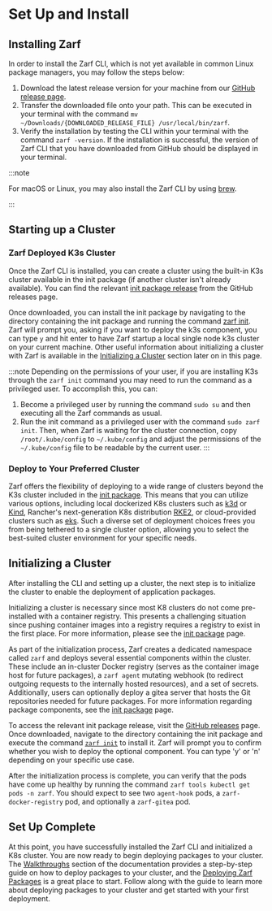 # Set Up and Install

<!-- TODO: I @jperry am still confused about what the difference between this page the other install/setup sections should be.. -->
<!--       ex. The 'Getting Started' page has an 'Installing Zarf' section that I copied this from.. -->

## Installing Zarf

<!-- TODO: @JPERRY Look at how other tools/apps do their instillation instructions -->

In order to install the Zarf CLI, which is not yet available in common Linux package managers, you may follow the steps below:

1. Download the latest release version for your machine from our [GitHub release page](https://github.com/defenseunicorns/zarf/releases).
2. Transfer the downloaded file onto your path. This can be executed in your terminal with the command `mv ~/Downloads/{DOWNLOADED_RELEASE_FILE} /usr/local/bin/zarf`.
3. Verify the installation by testing the CLI within your terminal with the command `zarf -version`. If the installation is successful, the version of Zarf CLI that you have downloaded from GitHub should be displayed in your terminal.

:::note

For macOS or Linux, you may also install the Zarf CLI by using [brew](https://zarf.dev/install/).  

:::

## Starting up a Cluster

### Zarf Deployed K3s Cluster

<!-- TODO: Some duplicated information from the 'Common CLI Uses' page incoming... -->

Once the Zarf CLI is installed, you can create a cluster using the built-in K3s cluster available in the init package (if another cluster isn't already available). You can find the relevant [init package release](https://github.com/defenseunicorns/zarf/releases) from the GitHub releases page.

Once downloaded, you can install the init package by navigating to the directory containing the init package and running the command [zarf init](../4-user-guide/1-the-zarf-cli/100-cli-commands/zarf_init.md). Zarf will prompt you, asking if you want to deploy the k3s component, you can type `y` and hit enter to have Zarf startup a local single node k3s cluster on your current machine. Other useful information about initializing a cluster with Zarf is available in the [Initializing a Cluster](#initializing-a-cluster) section later on in this page.

:::note
Depending on the permissions of your user, if you are installing K3s through the `zarf init` command you may need to run the command as a privileged user. To accomplish this, you can:

1. Become a privileged user by running the command `sudo su` and then executing all the Zarf commands as usual.
2. Run the init command as a privileged user with the command `sudo zarf init`. Then, when Zarf is waiting for the cluster connection, copy `/root/.kube/config` to `~/.kube/config` and adjust the permissions of the `~/.kube/config` file to be readable by the current user.
:::

### Deploy to Your Preferred Cluster

<!-- TODO: Link to a support matrix of k8 distros -->

Zarf offers the flexibility of deploying to a wide range of clusters beyond the K3s cluster included in the [init package](../4-user-guide/2-zarf-packages/3-the-zarf-init-package.md). This means that you can utilize various options, including local dockerized K8s clusters such as [k3d](https://k3d.io/v5.4.1/) or [Kind](https://kind.sigs.k8s.io/), Rancher's next-generation K8s distribution [RKE2](https://docs.rke2.io/), or cloud-provided clusters such as [eks](https://aws.amazon.com/eks/). Such a diverse set of deployment choices frees you from being tethered to a single cluster option, allowing you to select the best-suited cluster environment for your specific needs.

## Initializing a Cluster

<!-- TODO: Some duplicated information from the 'Common CLI Uses' page incoming... -->

After installing the CLI and setting up a cluster, the next step is to initialize the cluster to enable the deployment of application packages.

Initializing a cluster is necessary since most K8 clusters do not come pre-installed with a container registry. This presents a challenging situation since pushing container images into a registry requires a registry to exist in the first place. For more information, please see the [init package](./../4-user-guide/2-zarf-packages/3-the-zarf-init-package.md) page.

As part of the initialization process, Zarf creates a dedicated namespace called `zarf` and deploys several essential components within the cluster. These include an in-cluster Docker registry (serves as the container image host for future packages), a `zarf agent` mutating webhook (to redirect outgoing requests to the internally hosted resources), and a set of secrets. Additionally, users can optionally deploy a gitea server that hosts the Git repositories needed for future packages. For more information regarding package components, see the [init package](./../4-user-guide/2-zarf-packages/3-the-zarf-init-package.md) page.

To access the relevant init package release, visit the [GitHub releases](https://github.com/defenseunicorns/zarf/releases) page. Once downloaded, navigate to the directory containing the init package and execute the command [`zarf init`](../4-user-guide/1-the-zarf-cli/100-cli-commands/zarf_init.md) to install it. Zarf will prompt you to confirm whether you wish to deploy the optional component. You can type 'y' or 'n' depending on your specific use case.

After the initialization process is complete, you can verify that the pods have come up healthy by running the command `zarf tools kubectl get pods -n zarf`. You should expect to see two `agent-hook` pods, a `zarf-docker-registry` pod, and optionally a `zarf-gitea` pod.

## Set Up Complete

At this point, you have successfully installed the Zarf CLI and initialized a K8s cluster. You are now ready to begin deploying packages to your cluster. The [Walkthroughs](../13-walkthroughs/index.md) section of the documentation provides a step-by-step guide on how to deploy packages to your cluster, and the [Deploying Zarf Packages](../13-walkthroughs/2-deploying-zarf-packages.md) is a great place to start. Follow along with the guide to learn more about deploying packages to your cluster and get started with your first deployment.
